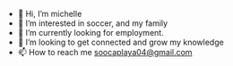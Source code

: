 - 👋 Hi, I’m michelle
- 👀 I’m interested in soccer, and my family
- 🌱 I’m currently looking for employment. 
- 💞️ I’m looking to get connected and grow my knowledge
- 📫 How to reach me soocaplaya04@gmail.com

<!---
mfarrell23/mfarrell23 is a ✨ special ✨ repository because its `README.md` (this file) appears on your GitHub profile.
You can click the Preview link to take a look at your changes.
--->
